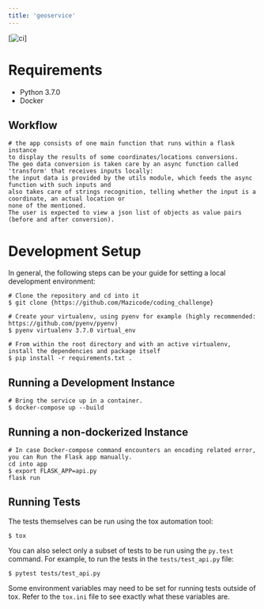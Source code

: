 ```yaml
---
title: 'geoservice'
---
```


[![ci](https://github.com/Mazicode/coding_challenge)]

Requirements
============

-   Python 3.7.0
-   Docker

Workflow
-------------
``` {.sourceCode .bash}
# the app consists of one main function that runs within a flask instance 
to display the results of some coordinates/locations conversions.
The geo data conversion is taken care by an async function called 'transform' that receives inputs locally:
the input data is provided by the utils module, which feeds the async function with such inputs and
also takes care of strings recognition, telling whether the input is a coordinate, an actual location or 
none of the mentioned.
The user is expected to view a json list of objects as value pairs (before and after conversion).
```

Development Setup
=================

In general, the following steps can be your guide for setting a local
development environment:

``` {.sourceCode .bash}
# Clone the repository and cd into it
$ git clone {https://github.com/Mazicode/coding_challenge}

# Create your virtualenv, using pyenv for example (highly recommended: https://github.com/pyenv/pyenv)
$ pyenv virtualenv 3.7.0 virtual_env

# From within the root directory and with an active virtualenv, install the dependencies and package itself
$ pip install -r requirements.txt .
```

Running a Development Instance
------------------------------

``` {.sourceCode .bash}
# Bring the service up in a container.
$ docker-compose up --build
```

Running a non-dockerized Instance
------------------------------

``` {.sourceCode .bash}
# In case Docker-compose command encounters an encoding related error, you can Run the Flask app manually.
cd into app
$ export FLASK_APP=api.py
flask run
```

Running Tests
-------------

The tests themselves can be run using the tox automation tool:

``` {.sourceCode .bash}
$ tox
```

You can also select only a subset of tests to be run using the `py.test`
command. For example, to run the tests in the `tests/test_api.py`
file:

``` {.sourceCode .bash}
$ pytest tests/test_api.py
```

Some environment variables may need to be set for running tests outside
of tox. Refer to the `tox.ini` file to see exactly what these variables
are.
